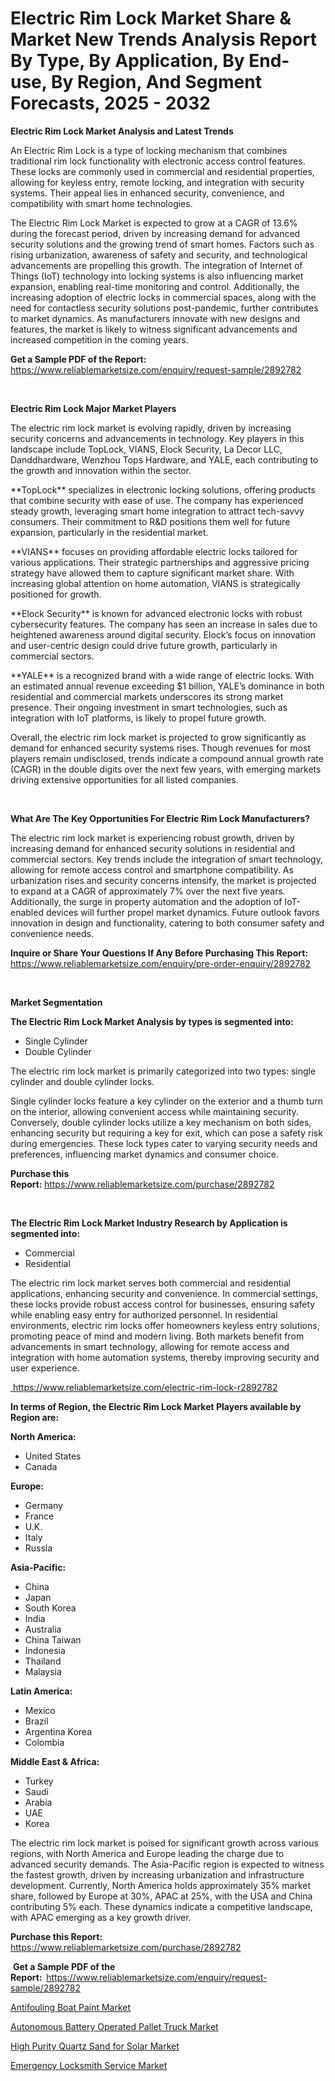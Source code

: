 <p><h1>Electric Rim Lock Market Share & Market New Trends Analysis Report By Type, By Application, By End-use, By Region, And Segment Forecasts, 2025 - 2032</h1></p><p><strong>Electric Rim Lock Market Analysis and Latest Trends</strong></p>
<p><p>An Electric Rim Lock is a type of locking mechanism that combines traditional rim lock functionality with electronic access control features. These locks are commonly used in commercial and residential properties, allowing for keyless entry, remote locking, and integration with security systems. Their appeal lies in enhanced security, convenience, and compatibility with smart home technologies.</p><p>The Electric Rim Lock Market is expected to grow at a CAGR of 13.6% during the forecast period, driven by increasing demand for advanced security solutions and the growing trend of smart homes. Factors such as rising urbanization, awareness of safety and security, and technological advancements are propelling this growth. The integration of Internet of Things (IoT) technology into locking systems is also influencing market expansion, enabling real-time monitoring and control. Additionally, the increasing adoption of electric locks in commercial spaces, along with the need for contactless security solutions post-pandemic, further contributes to market dynamics. As manufacturers innovate with new designs and features, the market is likely to witness significant advancements and increased competition in the coming years.</p></p>
<p><strong>Get a Sample PDF of the Report:&nbsp;</strong> <a href="https://www.reliablemarketsize.com/enquiry/request-sample/2892782?utm_campaign=2005&utm_medium=2&utm_source=Github&utm_content=ia&utm_term=15032025&utm_id=electric-rim-lock">https://www.reliablemarketsize.com/enquiry/request-sample/2892782</a></p>
<p>&nbsp;</p>
<p><strong>Electric Rim Lock Major Market Players</strong></p>
<p><p>The electric rim lock market is evolving rapidly, driven by increasing security concerns and advancements in technology. Key players in this landscape include TopLock, VIANS, Elock Security, La Decor LLC, Danddhardware, Wenzhou Tops Hardware, and YALE, each contributing to the growth and innovation within the sector.</p><p>**TopLock** specializes in electronic locking solutions, offering products that combine security with ease of use. The company has experienced steady growth, leveraging smart home integration to attract tech-savvy consumers. Their commitment to R&D positions them well for future expansion, particularly in the residential market.</p><p>**VIANS** focuses on providing affordable electric locks tailored for various applications. Their strategic partnerships and aggressive pricing strategy have allowed them to capture significant market share. With increasing global attention on home automation, VIANS is strategically positioned for growth.</p><p>**Elock Security** is known for advanced electronic locks with robust cybersecurity features. The company has seen an increase in sales due to heightened awareness around digital security. Elock’s focus on innovation and user-centric design could drive future growth, particularly in commercial sectors.</p><p>**YALE** is a recognized brand with a wide range of electric locks. With an estimated annual revenue exceeding $1 billion, YALE’s dominance in both residential and commercial markets underscores its strong market presence. Their ongoing investment in smart technologies, such as integration with IoT platforms, is likely to propel future growth.</p><p>Overall, the electric rim lock market is projected to grow significantly as demand for enhanced security systems rises. Though revenues for most players remain undisclosed, trends indicate a compound annual growth rate (CAGR) in the double digits over the next few years, with emerging markets driving extensive opportunities for all listed companies.</p></p>
<p>&nbsp;</p>
<p><strong>What Are The Key Opportunities For Electric Rim Lock Manufacturers?</strong></p>
<p><p>The electric rim lock market is experiencing robust growth, driven by increasing demand for enhanced security solutions in residential and commercial sectors. Key trends include the integration of smart technology, allowing for remote access control and smartphone compatibility. As urbanization rises and security concerns intensify, the market is projected to expand at a CAGR of approximately 7% over the next five years. Additionally, the surge in property automation and the adoption of IoT-enabled devices will further propel market dynamics. Future outlook favors innovation in design and functionality, catering to both consumer safety and convenience needs.</p></p>
<p><strong>Inquire or Share Your Questions If Any Before Purchasing This Report:</strong> <a href="https://www.reliablemarketsize.com/enquiry/pre-order-enquiry/2892782?utm_campaign=2005&utm_medium=2&utm_source=Github&utm_content=ia&utm_term=15032025&utm_id=electric-rim-lock">https://www.reliablemarketsize.com/enquiry/pre-order-enquiry/2892782</a></p>
<p>&nbsp;</p>
<p><strong>Market Segmentation</strong></p>
<p><strong>The Electric Rim Lock Market Analysis by types is segmented into:</strong></p>
<p><ul><li>Single Cylinder</li><li>Double Cylinder</li></ul></p>
<p><p>The electric rim lock market is primarily categorized into two types: single cylinder and double cylinder locks. </p><p>Single cylinder locks feature a key cylinder on the exterior and a thumb turn on the interior, allowing convenient access while maintaining security. Conversely, double cylinder locks utilize a key mechanism on both sides, enhancing security but requiring a key for exit, which can pose a safety risk during emergencies. These lock types cater to varying security needs and preferences, influencing market dynamics and consumer choice.</p></p>
<p><strong>Purchase this Report:&nbsp;</strong><a href="https://www.reliablemarketsize.com/purchase/2892782?utm_campaign=2005&utm_medium=2&utm_source=Github&utm_content=ia&utm_term=15032025&utm_id=electric-rim-lock">https://www.reliablemarketsize.com/purchase/2892782</a></p>
<p>&nbsp;</p>
<p><strong>The Electric Rim Lock Market Industry Research by Application is segmented into:</strong></p>
<p><ul><li>Commercial</li><li>Residential</li></ul></p>
<p><p>The electric rim lock market serves both commercial and residential applications, enhancing security and convenience. In commercial settings, these locks provide robust access control for businesses, ensuring safety while enabling easy entry for authorized personnel. In residential environments, electric rim locks offer homeowners keyless entry solutions, promoting peace of mind and modern living. Both markets benefit from advancements in smart technology, allowing for remote access and integration with home automation systems, thereby improving security and user experience.</p></p>
<p><a href="https://www.reliablemarketsize.com/electric-rim-lock-r2892782?utm_campaign=2005&utm_medium=2&utm_source=Github&utm_content=ia&utm_term=15032025&utm_id=electric-rim-lock">&nbsp;https://www.reliablemarketsize.com/electric-rim-lock-r2892782</a></p>
<p><strong>In terms of Region, the Electric Rim Lock Market Players available by Region are:</strong></p>
<p>
    <p> <strong> North America: </strong>
        <ul>
            <li>United States</li>
            <li>Canada</li>
        </ul>
        </p> 
    <p> <strong> Europe: </strong>
        <ul>
            <li>Germany</li>
            <li>France</li>
            <li>U.K.</li>
            <li>Italy</li>
            <li>Russia</li>
        </ul>
        </p> 
    <p> <strong> Asia-Pacific: </strong>
        <ul>
            <li>China</li>
            <li>Japan</li>
            <li>South Korea</li>
            <li>India</li>
            <li>Australia</li>
            <li>China Taiwan</li>
            <li>Indonesia</li>
            <li>Thailand</li>
            <li>Malaysia</li>
        </ul>
        </p> 
    <p> <strong> Latin America: </strong>
        <ul>
            <li>Mexico</li>
            <li>Brazil</li>
            <li>Argentina Korea</li>
            <li>Colombia</li>
        </ul>
        </p> 
    <p> <strong> Middle East & Africa: </strong>
        <ul>
            <li>Turkey</li>
            <li>Saudi</li>
            <li>Arabia</li>
            <li>UAE</li>
            <li>Korea</li>
        </ul>
    </p>
    </p>
<p><p>The electric rim lock market is poised for significant growth across various regions, with North America and Europe leading the charge due to advanced security demands. The Asia-Pacific region is expected to witness the fastest growth, driven by increasing urbanization and infrastructure development. Currently, North America holds approximately 35% market share, followed by Europe at 30%, APAC at 25%, with the USA and China contributing 5% each. These dynamics indicate a competitive landscape, with APAC emerging as a key growth driver.</p></p>
<p><strong>Purchase this Report: </strong><a href="https://www.reliablemarketsize.com/purchase/2892782?utm_campaign=2005&utm_medium=2&utm_source=Github&utm_content=ia&utm_term=15032025&utm_id=electric-rim-lock">https://www.reliablemarketsize.com/purchase/2892782</a></p>
<p>&nbsp;<strong>Get a Sample PDF of the Report:&nbsp;&nbsp;</strong><a href="https://www.reliablemarketsize.com/enquiry/request-sample/2892782?utm_campaign=2005&utm_medium=2&utm_source=Github&utm_content=ia&utm_term=15032025&utm_id=electric-rim-lock">https://www.reliablemarketsize.com/enquiry/request-sample/2892782</a></p>
<p><strong></strong></p>
<p><p><a href="https://github.com/eskelimaksic/Market-Research-Report-List-1/blob/main/antifouling-boat-paint-market.md?utm_campaign=2005&utm_medium=2&utm_source=Github&utm_content=ia&utm_term=15032025&utm_id=electric-rim-lock">Antifouling Boat Paint Market</a></p><p><a href="https://github.com/vestadjogile/Market-Research-Report-List-1/blob/main/autonomous-battery-operated-pallet-truck-market.md?utm_campaign=2005&utm_medium=2&utm_source=Github&utm_content=ia&utm_term=15032025&utm_id=electric-rim-lock">Autonomous Battery Operated Pallet Truck Market</a></p><p><a href="https://github.com/gogashopkewy/Market-Research-Report-List-1/blob/main/high-purity-quartz-sand-for-solar-market.md?utm_campaign=2005&utm_medium=2&utm_source=Github&utm_content=ia&utm_term=15032025&utm_id=electric-rim-lock">High Purity Quartz Sand for Solar Market</a></p><p><a href="https://github.com/lylyparadise/Market-Research-Report-List-6/blob/main/emergency-locksmith-service-market.md?utm_campaign=2005&utm_medium=2&utm_source=Github&utm_content=ia&utm_term=15032025&utm_id=electric-rim-lock">Emergency Locksmith Service Market</a></p></p>